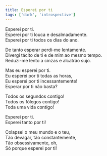 ```yaml
---
title: Esperei por ti
tags: ['dark', 'introspective']
---
```


Esperei por ti.  
Esperei por ti louca e desalmadamente.  
Esperei por ti todos os dias do ano.  

De tanto esperar perdi-me lentamente.  
Divergi tácito de ti e de mim ao mesmo tempo.  
Reduzi-me lento a cinzas e alcatrão sujo.  

Mas eu esperei por ti.  
Eu esperei por ti todas as horas,  
Eu esperei por ti incessantemente!  
Esperar por ti não basta?  

Todos os segundos contigo!  
Todos os fôlegos contigo!  
Toda uma vida contigo!  

Esperei por ti.  
Esperei tanto por ti!  

Colapsei o meu mundo e o teu,  
Tão devagar, tão constantemente,  
Tão obsessivamente, oh,  
Só porque esperei por ti!  